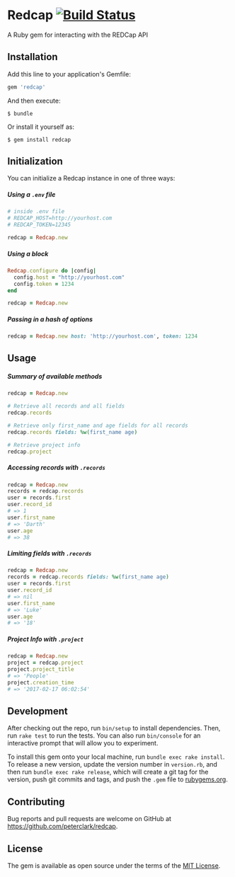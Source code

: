 # Redcap [![Build Status](https://travis-ci.org/peterclark/redcap.svg?branch=master)](https://travis-ci.org/peterclark/redcap)

A Ruby gem for interacting with the REDCap API

## Installation

Add this line to your application's Gemfile:

```ruby
gem 'redcap'
```

And then execute:

    $ bundle

Or install it yourself as:

    $ gem install redcap

## Initialization

You can initialize a Redcap instance in one of three ways:

##### Using a `.env` file

```ruby
# inside .env file
# REDCAP_HOST=http://yourhost.com
# REDCAP_TOKEN=12345

redcap = Redcap.new
```

##### Using a block

```ruby
Redcap.configure do |config|
  config.host = "http://yourhost.com"
  config.token = 1234
end

redcap = Redcap.new
```

##### Passing in a hash of options

```ruby
redcap = Redcap.new host: 'http://yourhost.com', token: 1234
```

## Usage

##### Summary of available methods
```ruby
redcap = Redcap.new

# Retrieve all records and all fields
redcap.records

# Retrieve only first_name and age fields for all records
redcap.records fields: %w(first_name age)

# Retrieve project info
redcap.project

```

##### Accessing records with `.records`
```ruby
redcap = Redcap.new
records = redcap.records
user = records.first
user.record_id
# => 1
user.first_name
# => 'Darth'
user.age
# => 38
```

##### Limiting fields with `.records`
```ruby
redcap = Redcap.new
records = redcap.records fields: %w(first_name age)
user = records.first
user.record_id
# => nil
user.first_name
# => 'Luke'
user.age
# => '18'
```

##### Project Info with `.project`
```ruby
redcap = Redcap.new
project = redcap.project
project.project_title
# => 'People'
project.creation_time
# => '2017-02-17 06:02:54'
```


## Development

After checking out the repo, run `bin/setup` to install dependencies. Then, run `rake test` to run the tests. You can also run `bin/console` for an interactive prompt that will allow you to experiment.

To install this gem onto your local machine, run `bundle exec rake install`. To release a new version, update the version number in `version.rb`, and then run `bundle exec rake release`, which will create a git tag for the version, push git commits and tags, and push the `.gem` file to [rubygems.org](https://rubygems.org).

## Contributing

Bug reports and pull requests are welcome on GitHub at https://github.com/peterclark/redcap.


## License

The gem is available as open source under the terms of the [MIT License](http://opensource.org/licenses/MIT).

